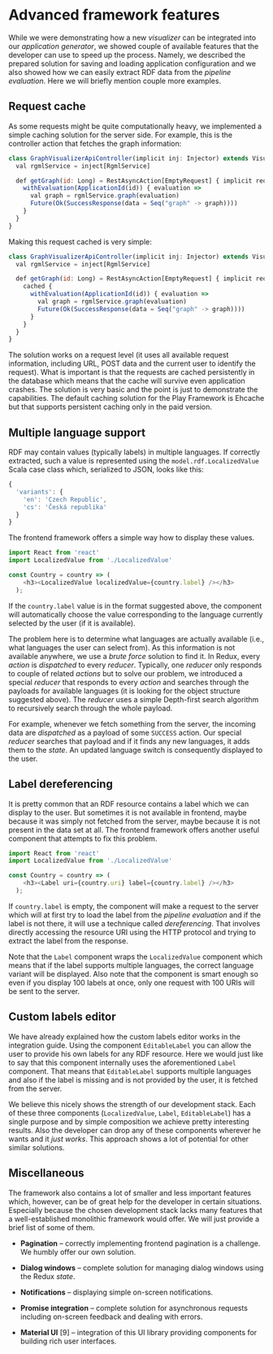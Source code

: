 Advanced framework features
===========================

While we were demonstrating how a new *visualizer* can be integrated into our *application generator*, we showed couple of available features that the developer can use to speed up the process. Namely, we described the prepared solution for saving and loading application configuration and we also showed how we can easily extract RDF data from the *pipeline evaluation*. Here we will briefly mention couple more examples.

## Request cache

As some requests might be quite computationally heavy, we implemented a simple caching solution for the server side. For example, this is the controller action that fetches the graph information:

```js
class GraphVisualizerApiController(implicit inj: Injector) extends VisualizerApiController {
  val rgmlService = inject[RgmlService]

  def getGraph(id: Long) = RestAsyncAction[EmptyRequest] { implicit request => json =>
    withEvaluation(ApplicationId(id)) { evaluation =>
      val graph = rgmlService.graph(evaluation)
      Future(Ok(SuccessResponse(data = Seq("graph" -> graph))))
    }
  }
}
```

Making this request cached is very simple:

```js
class GraphVisualizerApiController(implicit inj: Injector) extends VisualizerApiController {
  val rgmlService = inject[RgmlService]

  def getGraph(id: Long) = RestAsyncAction[EmptyRequest] { implicit request => json =>
    cached {
      withEvaluation(ApplicationId(id)) { evaluation =>
        val graph = rgmlService.graph(evaluation)
        Future(Ok(SuccessResponse(data = Seq("graph" -> graph))))
      }
    }
  }
}
```

The solution works on a request level (it uses all available request information, including URL, POST data and the current user to identify the request). What is important is that the requests are cached persistently in the database which means that the cache will survive even application crashes. The solution is very basic and the point is just to demonstrate the capabilities. The default caching solution for the Play Framework is Ehcache but that supports persistent caching only in the paid version.

## Multiple language support

RDF may contain values (typically labels) in multiple languages. If correctly extracted, such a value is represented using the `model.rdf.LocalizedValue` Scala case class which, serialized to JSON, looks like this:

```js
{
  'variants': {
    'en': 'Czech Republic',
    'cs': 'Česká republika'
  }
}
```

The frontend framework offers a simple way how to display these values.

```js
import React from 'react'
import LocalizedValue from './LocalizedValue'

const Country = country => (
    <h3><LocalizedValue localizedValue={country.label} /></h3>
  );
```

If the `country.label` value is in the format suggested above, the component will automatically choose the value corresponding to the language currently selected by the user (if it is available).

The problem here is to determine what languages are actually available (i.e., what languages the user can select from). As this information is not available anywhere, we use a *brute force* solution to find it. In Redux, every *action* is *dispatched* to every *reducer*. Typically, one *reducer* only responds to couple of related *actions* but to solve our problem, we introduced a special *reducer* that responds to every *action* and searches through the payloads for available languages (it is looking for the object structure suggested above). The *reducer* uses a simple Depth-first search algorithm to recursively search through the whole payload.

For example, whenever we fetch something from the server, the incoming data are *dispatched* as a payload of some `SUCCESS` action. Our special *reducer* searches that payload and if it finds any new languages, it adds them to the *state*. An updated language switch is consequently displayed to the user.

## Label dereferencing

It is pretty common that an RDF resource contains a label which we can display to the user. But sometimes it is not available in frontend, maybe because it was simply not fetched from the server, maybe because it is not present in the data set at all. The frontend framework offers another useful component that attempts to fix this problem.

```js
import React from 'react'
import LocalizedValue from './LocalizedValue'

const Country = country => (
    <h3><Label uri={country.uri} label={country.label} /></h3>
  );
```

If `country.label` is empty, the component will make a request to the server which will at first try to load the label from the *pipeline evaluation* and if the label is not there, it will use a technique called *dereferencing*. That involves directly accessing the resource URI using the HTTP protocol and trying to extract the label from the response.

Note that the `Label` component wraps the `LocalizedValue` component which means that if the label supports multiple languages, the correct language variant will be displayed. Also note that the component is smart enough so even if you display 100 labels at once, only one request with 100 URIs will be sent to the server.

## Custom labels editor

We have already explained how the custom labels editor works in the integration guide. Using the component `EditableLabel` you can allow the user to provide his own labels for any RDF resource. Here we would just like to say that this component internally uses the aforementioned `Label` component. That means that `EditableLabel` supports multiple languages and also if the label is missing and is not provided by the user, it is fetched from the server.

We believe this nicely shows the strength of our development stack. Each of these three components (`LocalizedValue`, `Label`, `EditableLabel`) has a single purpose and by simple composition we achieve pretty interesting results. Also the developer can drop any of these components wherever he wants and it *just works*. This approach shows a lot of potential for other similar solutions.

## Miscellaneous

The framework also contains a lot of smaller and less important features which, however, can be of great help for the developer in certain situations. Especially because the chosen development stack lacks many features that a well-established monolithic framework would offer. We will just provide a brief list of some of them.

-   **Pagination** – correctly implementing frontend pagination is a challenge. We humbly offer our own solution.

-   **Dialog windows** – complete solution for managing dialog windows using the Redux *state*.

-   **Notifications** – displaying simple on-screen notifications.

-   **Promise integration** – complete solution for asynchronous requests including on-screen feedback and dealing with errors.

-   **Material UI** [9] – integration of this UI library providing components for building rich user interfaces.

